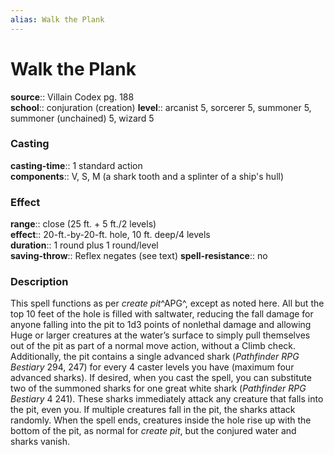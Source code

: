 ```yaml
---
alias: Walk the Plank
---
```


# Walk the Plank 

**source**:: Villain Codex pg. 188  
**school**:: conjuration (creation)
**level**:: arcanist 5, sorcerer 5, summoner 5, summoner (unchained) 5, wizard 5

### Casting 

**casting-time**:: 1 standard action  
**components**:: V, S, M (a shark tooth and a splinter of a ship's hull)

### Effect 

**range**:: close (25 ft. + 5 ft./2 levels)  
**effect**:: 20-ft.-by-20-ft. hole, 10 ft. deep/4 levels  
**duration**:: 1 round plus 1 round/level  
**saving-throw**:: Reflex negates (see text)
**spell-resistance**:: no

### Description 

This spell functions as per *create pit*^APG^, except as noted here. All but the top 10 feet of the hole is filled with saltwater, reducing the fall damage for anyone falling into the pit to 1d3 points of nonlethal damage and allowing Huge or larger creatures at the water’s surface to simply pull themselves out of the pit as part of a normal move action, without a Climb check. Additionally, the pit contains a single advanced shark (*Pathfinder RPG Bestiary* 294, 247) for every 4 caster levels you have (maximum four advanced sharks). If desired, when you cast the spell, you can substitute two of the summoned sharks for one great white shark (*Pathfinder RPG Bestiary* 4 241). These sharks immediately attack any creature that falls into the pit, even you. If multiple creatures fall in the pit, the sharks attack randomly. When the spell ends, creatures inside the hole rise up with the bottom of the pit, as normal for *create pit*, but the conjured water and sharks vanish.
